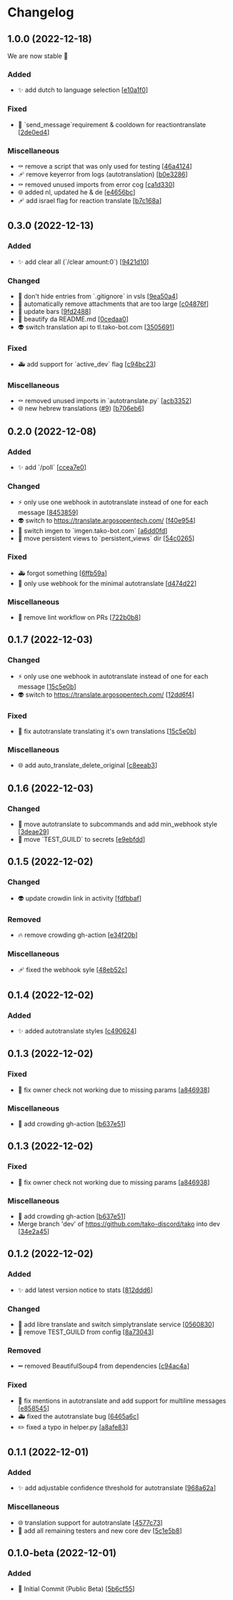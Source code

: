 # Changelog

<a name="1.0.0"></a>
## 1.0.0 (2022-12-18)
We are now stable 🎉

### Added

- ✨ add dutch to language selection [[e10a1f0](https://github.com/tako-discord/tako/commit/e10a1f049fc64efa5a950cb2a08ffa0edc713e58)]

### Fixed

- 🐛 &#x60;send_message&#x60;requirement &amp;  cooldown for reactiontranslate [[2de0ed4](https://github.com/tako-discord/tako/commit/2de0ed407d576ce7190f62733ec48ee4864b1fcb)]

### Miscellaneous

- ⚰️ remove a script that was only used for testing [[46a4124](https://github.com/tako-discord/tako/commit/46a412466ab998fc83451dcb25104ffab7d1c90f)]
- 🩹 remove keyerror from logs (autotranslation) [[b0e3286](https://github.com/tako-discord/tako/commit/b0e32862fb7a7a127d94bccc593ee21087738807)]
- ⚰️ removed unused imports from error cog [[ca1d330](https://github.com/tako-discord/tako/commit/ca1d3307c47fcc5670225f602a5cec7a1e6e7e9d)]
- 🌐 added nl, updated he &amp; de [[e4656bc](https://github.com/tako-discord/tako/commit/e4656bc47893037f045d244a0e29ce377c56441d)]
- 🩹 add israel flag for reaction translate [[b7c168a](https://github.com/tako-discord/tako/commit/b7c168ac70b089526e2d9ab50311363cefb02f8d)]


<a name="0.3.0"></a>
## 0.3.0 (2022-12-13)

### Added

- ✨ add clear all (&#x60;/clear amount:0&#x60;) [[9421d10](https://github.com/tako-discord/tako/commit/9421d10f15b44d7743519cd59d176289b51f0f32)]

### Changed

- 🔧 don&#x27;t hide entries from &#x60;.gitignore&#x60; in vsls [[9ea50a4](https://github.com/tako-discord/tako/commit/9ea50a48044970d0c39ba71ba1e5c89c381f0643)]
- 🚸 automatically remove attachments that are too large [[c04876f](https://github.com/tako-discord/tako/commit/c04876ff33ef047746f591e8a38f63bcbf960fc2)]
- 🍱 update bars [[9fd2488](https://github.com/tako-discord/tako/commit/9fd24884a15fa0ab1dff92fe229eca5f1bf89fe3)]
- 💄 beautify da README.md [[0cedaa0](https://github.com/tako-discord/tako/commit/0cedaa0fdb58d2ba26e4794442b34254f9f78746)]
- 👽 switch translation api to tl.tako-bot.com [[3505691](https://github.com/tako-discord/tako/commit/35056915ab977ffd14905059214756600eca1a14)]

### Fixed

- 🚑 add support for &#x60;active_dev&#x60; flag [[c94bc23](https://github.com/tako-discord/tako/commit/c94bc235bfb49d1f69fb81d3ada7b05a9fe76e4b)]

### Miscellaneous

- ⚰️ removed unused imports in &#x60;autotranslate.py&#x60; [[acb3352](https://github.com/tako-discord/tako/commit/acb335289f4633a80a96feb88e9b295ae8d08366)]
- 🌐 new hebrew translations ([#9](https://github.com/tako-discord/tako/issues/9)) [[b706eb6](https://github.com/tako-discord/tako/commit/b706eb66d73d2c0b857d7b2af77ea08318856bf2)]


<a name="0.2.0"></a>
## 0.2.0 (2022-12-08)

### Added

- ✨ add &#x60;/poll&#x60; [[ccea7e0](https://github.com/tako-discord/tako/commit/ccea7e07e31a76712c3916d28458e570e19fd483)]

### Changed

- ⚡ only use one webhook in autotranslate instead of one for each message [[8453859](https://github.com/tako-discord/tako/commit/8453859322da37f475d09d6349a837c29c79b393)]
- 👽 switch to https://translate.argosopentech.com/ [[f40e954](https://github.com/tako-discord/tako/commit/f40e9549c19b1aacb4b9e33310b75e79223043ba)]
- 🔧 switch imgen to &#x60;imgen.tako-bot.com&#x60; [[a6dd0fd](https://github.com/tako-discord/tako/commit/a6dd0fdedc5a3436ba8c50b156f3782249e36bd4)]
- 🚚 move persistent views to &#x60;persistent_views&#x60; dir [[54c0265](https://github.com/tako-discord/tako/commit/54c0265410f3e7f3d5a960aec9481c5424d53d7c)]

### Fixed

- 🚑 forgot something [[6ffb59a](https://github.com/tako-discord/tako/commit/6ffb59a000d879e5b8618dd93accbf3cde996e93)]
- 🐛 only use webhook for the minimal autotranslate [[d474d22](https://github.com/tako-discord/tako/commit/d474d22fa27c55b355909c45cb7619c55c098002)]

### Miscellaneous

-  👷 remove lint workflow on PRs [[722b0b8](https://github.com/tako-discord/tako/commit/722b0b887be1231f5d03d456a69e7f6f6fd114c9)]


<a name="0.1.7"></a>
## 0.1.7 (2022-12-03)

### Changed

- ⚡ only use one webhook in autotranslate instead of one for each message [[15c5e0b](https://github.com/tako-discord/tako/commit/15c5e0bd67efff465c67fbbb3c63266d2dcb0e96)]
- 👽 switch to https://translate.argosopentech.com/ [[12dd6f4](https://github.com/tako-discord/tako/commit/12dd6f49f23c8f5a8540bd602c1cfa00e3a65aea)]

### Fixed

- 🐛 fix autotranslate translating it's own translations [[15c5e0b](https://github.com/tako-discord/tako/commit/15c5e0bd67efff465c67fbbb3c63266d2dcb0e96)]

### Miscellaneous

- 🌐 add auto_translate_delete_original [[c8eeab3](https://github.com/tako-discord/tako/commit/c8eeab30d15e4b922b0d19b85e80d40a205d155a)]


<a name="0.1.6"></a>
## 0.1.6 (2022-12-03)

### Changed

- 🚸 move autotranslate to subcommands and add min_webhook style [[3deae29](https://github.com/tako-discord/tako/commit/3deae29611534bd75462fd9229d1a2822e18fa4a)]
- 🔧 move &#x60;TEST_GUILD&#x60; to secrets [[e9ebfdd](https://github.com/tako-discord/tako/commit/e9ebfdd17aac991b72cfe8967e221d3f4eea9c8d)]


<a name="0.1.5"></a>
## 0.1.5 (2022-12-02)

### Changed

- 👽 update crowdin link in activity [[fdfbbaf](https://github.com/tako-discord/tako/commit/fdfbbaf2ebd545941e8b3c85a0fe870568923c69)]

### Removed

- 🔥 remove crowding gh-action [[e34f20b](https://github.com/tako-discord/tako/commit/e34f20b9ff1714f92db5f3a6f2365a5307f6f14c)]

### Miscellaneous

- 🩹 fixed the webhook syle [[48eb52c](https://github.com/tako-discord/tako/commit/48eb52c92eb4b1b99fa0b8a189a26427f210658d)]


<a name="0.1.4"></a>
## 0.1.4 (2022-12-02)

### Added

- ✨ added autotranslate styles [[c490624](https://github.com/tako-discord/tako/commit/c490624334671808903e75b4529c22c52f7d9bb2)]


<a name="0.1.3"></a>
## 0.1.3 (2022-12-02)

### Fixed

- 🐛 fix owner check not working due to missing params [[a846938](https://github.com/tako-discord/tako/commit/a8469381ce0971ce73458eb4bcc8e15e96fe2898)]

### Miscellaneous

-  👷 add crowding gh-action [[b637e51](https://github.com/tako-discord/tako/commit/b637e51c3d41a24c24b8a9558cf0388c499ad086)]


<a name="0.1.3"></a>
## 0.1.3 (2022-12-02)

### Fixed

- 🐛 fix owner check not working due to missing params [[a846938](https://github.com/tako-discord/tako/commit/a8469381ce0971ce73458eb4bcc8e15e96fe2898)]

### Miscellaneous

-  👷 add crowding gh-action [[b637e51](https://github.com/tako-discord/tako/commit/b637e51c3d41a24c24b8a9558cf0388c499ad086)]
-  Merge branch &#x27;dev&#x27; of https://github.com/tako-discord/tako into dev [[34e2a45](https://github.com/tako-discord/tako/commit/34e2a458f1f90f7791677eac6359a0d0f19a10c2)]


<a name="0.1.2"></a>
## 0.1.2 (2022-12-02)

### Added

- ✨ add latest version notice to stats [[812ddd6](https://github.com/tako-discord/tako/commit/812ddd6db4f7aa85e741aa84ad24894e02a9c369)]

### Changed

- 🔧 add libre translate and switch simplytranslate service [[0560830](https://github.com/tako-discord/tako/commit/056083057bbc7a3b5b88ba2b9a02b28182c25bfd)]
- 🔧 remove TEST_GUILD from config [[8a73043](https://github.com/tako-discord/tako/commit/8a730431ec64670e7a5f965ed7aeb94cdc74ae88)]

### Removed

- ➖ removed BeautifulSoup4 from dependencies [[c94ac4a](https://github.com/tako-discord/tako/commit/c94ac4a527f18a82923d8955e487b9d44f81e819)]

### Fixed

- 🐛 fix mentions in autotranslate and add support for multiline messages [[e858545](https://github.com/tako-discord/tako/commit/e858545d86f5c23eb930189f4c408888f14f7287)]
- 🚑 fixed the autotranslate bug [[6465a6c](https://github.com/tako-discord/tako/commit/6465a6cac8c3d885d278b42af60f8d551aac8a5a)]
- ✏️ fixed a typo in helper.py [[a8afe83](https://github.com/tako-discord/tako/commit/a8afe834439c3fb2e6b764fd444cb08c4abefa57)]


<a name="0.1.1"></a>
## 0.1.1 (2022-12-01)

### Added

- ✨ add adjustable confidence threshold for autotranslate [[968a62a](https://github.com/tako-discord/tako/commit/968a62ab912301ea23769d15b01ef227f1ec6ee0)]


### Miscellaneous

- 🌐 translation support for autotranslate [[4577c73](https://github.com/tako-discord/tako/commit/4577c73893270030de29e51dcfa11c4bed66cbdd)]
- 👥 add all remaining testers and new core dev [[5c1e5b8](https://github.com/tako-discord/tako/commit/5c1e5b8064bf01235e8a819ec52c9d020b1ef146)]


<a name="0.1.0-beta"></a>
## 0.1.0-beta (2022-12-01)

### Added

- 🎉 Initial Commit (Public Beta) [[5b6cf55](https://github.com/tako-discord/tako/commit/5b6cf5562f42daa636966d25a1d87c4a9d4fc47a)]

